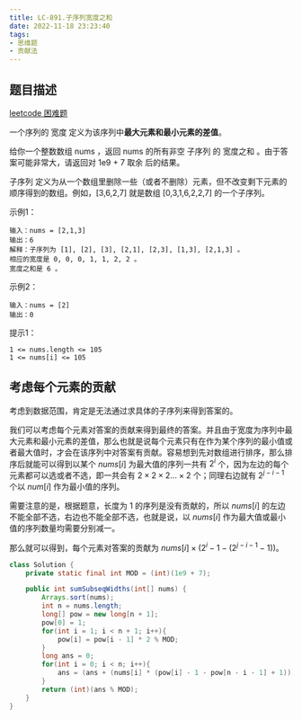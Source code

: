 ```yaml
---
title: LC-891.子序列宽度之和
date: 2022-11-18 23:23:40
tags:
- 思维题
- 贡献法
---
```


## 题目描述
[leetcode 困难题](https://leetcode.cn/problems/sum-of-subsequence-widths/)

一个序列的 宽度 定义为该序列中**最大元素和最小元素的差值**。

给你一个整数数组 nums ，返回 nums 的所有非空 子序列 的 宽度之和 。由于答案可能非常大，请返回对 1e9 + 7 取余 后的结果。

子序列 定义为从一个数组里删除一些（或者不删除）元素，但不改变剩下元素的顺序得到的数组。例如，[3,6,2,7] 就是数组 [0,3,1,6,2,2,7] 的一个子序列。

示例1：
```
输入：nums = [2,1,3]
输出：6
解释：子序列为 [1], [2], [3], [2,1], [2,3], [1,3], [2,1,3] 。
相应的宽度是 0, 0, 0, 1, 1, 2, 2 。
宽度之和是 6 。
```

示例2：
```
输入：nums = [2]
输出：0
```

提示1：
```
1 <= nums.length <= 105
1 <= nums[i] <= 105
```
## 考虑每个元素的贡献
考虑到数据范围，肯定是无法通过求具体的子序列来得到答案的。

我们可以考虑每个元素对答案的贡献来得到最终的答案。并且由于宽度为序列中最大元素和最小元素的差值，那么也就是说每个元素只有在作为某个序列的最小值或者最大值时，才会在该序列中对答案有贡献。容易想到先对数组进行排序，那么排序后就能可以得到以某个 $nums[i]$ 为最大值的序列一共有 $2^i$ 个，因为左边的每个元素都可以选或者不选，即一共会有 $2 \times 2 \times 2 ... \times 2$ 个；同理右边就有 $2 ^{j-i-1}$ 个以 $num[i]$ 作为最小值的序列。

需要注意的是，根据题意，长度为 1 的序列是没有贡献的，所以 $nums[i]$ 的左边不能全部不选，右边也不能全部不选，也就是说，以 $nums[i]$ 作为最大值或最小值的序列数量均需要分别减一。

那么就可以得到，每个元素对答案的贡献为 $nums[i] \times (2^i - 1 - (2^{j-i-1} - 1) )$。

```Java
class Solution {
    private static final int MOD = (int)(1e9 + 7);

    public int sumSubseqWidths(int[] nums) {
        Arrays.sort(nums);
        int n = nums.length;
        long[] pow = new long[n + 1];
        pow[0] = 1;
        for(int i = 1; i < n + 1; i++){
            pow[i] = pow[i - 1] * 2 % MOD;
        }
        long ans = 0;
        for(int i = 0; i < n; i++){
            ans = (ans + (nums[i] * (pow[i] - 1 - pow[n - i - 1] + 1)))% MOD;
        }
        return (int)(ans % MOD);
    }
}
```